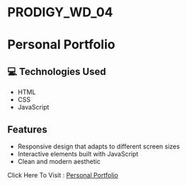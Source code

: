 # PRODIGY_WD_04
# Personal Portfolio
## 💻 Technologies Used

- HTML
- CSS
- JavaScript

## Features

- Responsive design that adapts to different screen sizes
- Interactive elements built with JavaScript
- Clean and modern aesthetic

Click Here To Visit : <a href="https://sarubala-msbala4455.github.io/PRODIGY_WD_04/
">Personal Portfolio</a>
